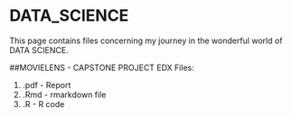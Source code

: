 # DATA_SCIENCE

This page contains files concerning my journey in the wonderful world of DATA SCIENCE. 


##MOVIELENS - CAPSTONE PROJECT EDX Files:
1) .pdf  - Report
2) .Rmd  - rmarkdown file 
3) .R    - R code 
